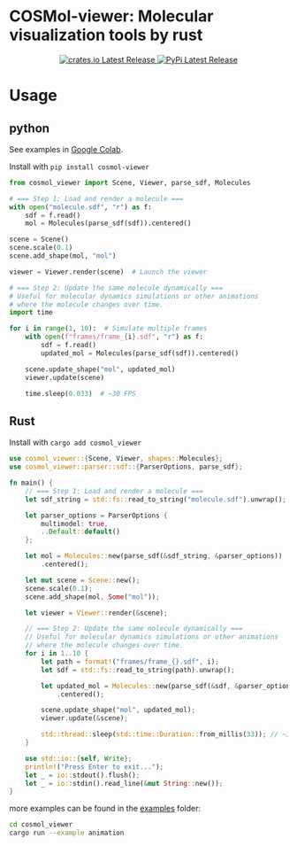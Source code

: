 # COSMol-viewer: Molecular visualization tools by rust

<div align="center">
  <a href="https://crates.io/crates/cosmol_viewer">
    <img src="https://img.shields.io/crates/v/cosmol_viewer.svg" alt="crates.io Latest Release"/>
  </a>
  <a href="https://pypi.org/project/cosmol_viewer/">
    <img src="https://img.shields.io/pypi/v/cosmol_viewer.svg" alt="PyPi Latest Release"/>
  </a>
</div>

# Usage

## python
See examples in [Google Colab](https://colab.research.google.com/drive/1Sw72QWjQh_sbbY43jGyBOfF1AQCycmIx?usp=sharing).

Install with `pip install cosmol-viewer`

```python
from cosmol_viewer import Scene, Viewer, parse_sdf, Molecules

# === Step 1: Load and render a molecule ===
with open("molecule.sdf", "r") as f:
    sdf = f.read()
    mol = Molecules(parse_sdf(sdf)).centered()

scene = Scene()
scene.scale(0.1)
scene.add_shape(mol, "mol")

viewer = Viewer.render(scene)  # Launch the viewer

# === Step 2: Update the same molecule dynamically ===
# Useful for molecular dynamics simulations or other animations
# where the molecule changes over time.
import time

for i in range(1, 10):  # Simulate multiple frames
    with open(f"frames/frame_{i}.sdf", "r") as f:
        sdf = f.read()
        updated_mol = Molecules(parse_sdf(sdf)).centered()

    scene.update_shape("mol", updated_mol)
    viewer.update(scene)

    time.sleep(0.033)  # ~30 FPS
```

## Rust

Install with `cargo add cosmol_viewer`

```rust
use cosmol_viewer::{Scene, Viewer, shapes::Molecules};
use cosmol_viewer::parser::sdf::{ParserOptions, parse_sdf};

fn main() {
    // === Step 1: Load and render a molecule ===
    let sdf_string = std::fs::read_to_string("molecule.sdf").unwrap();

    let parser_options = ParserOptions {
        multimodel: true,
        ..Default::default()
    };

    let mol = Molecules::new(parse_sdf(&sdf_string, &parser_options))
        .centered();

    let mut scene = Scene::new();
    scene.scale(0.1);
    scene.add_shape(mol, Some("mol"));

    let viewer = Viewer::render(&scene);

    // === Step 2: Update the same molecule dynamically ===
    // Useful for molecular dynamics simulations or other animations
    // where the molecule changes over time.
    for i in 1..10 {
        let path = format!("frames/frame_{}.sdf", i);
        let sdf = std::fs::read_to_string(path).unwrap();

        let updated_mol = Molecules::new(parse_sdf(&sdf, &parser_options))
            .centered();

        scene.update_shape("mol", updated_mol);
        viewer.update(&scene);

        std::thread::sleep(std::time::Duration::from_millis(33)); // ~30 FPS
    }

    use std::io::{self, Write};
    println!("Press Enter to exit...");
    let _ = io::stdout().flush();
    let _ = io::stdin().read_line(&mut String::new());
}
```

more examples can be found in the [examples](https://github.com/COSMol-repl/COSMol-viewer/tree/main/cosmol_viewer/examples) folder:
```bash
cd cosmol_viewer
cargo run --example animation
```
